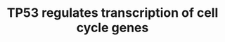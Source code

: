 ---
annotations:
- id: PW:0001317
  parent: regulatory pathway
  type: Pathway Ontology
  value: cell cycle pathway
- id: PW:0000004
  parent: regulatory pathway
  type: Pathway Ontology
  value: regulatory pathway
authors:
- ReactomeTeam
- Fehrhart
- Eweitz
description: Under a variety of stress conditions, TP53 (p53), stabilized by stress-induced
  phosphorylation at least on S15 and S20 serine residues, can induce the transcription
  of genes involved in cell cycle arrest. Cell cycle arrest provides cells an opportunity
  to repair the damage before division, thus preventing the transmission of genetic
  errors to daughter cells. In addition, it allows cells to attempt a recovery from
  the damage and survive, preventing premature cell death.<p>TP53 controls transcription
  of genes involved in both G1 and G2 cell cycle arrest. The most prominent TP53 target
  involved in G1 arrest is the inhibitor of cyclin-dependent kinases CDKN1A (p21).
  CDKN1A is one of the earliest genes induced by TP53 (El-Deiry et al. 1993). CDKN1A
  binds and inactivates CDK2 in complex with cyclin A (CCNA) or E (CCNE), thus preventing
  G1/S transition (Harper et al. 1993). Nevertheless, under prolonged stress, the
  cell destiny may be diverted towards an apoptotic outcome. For instance, in case
  of an irreversible damage, TP53 can induce transcription of an RNA binding protein
  PCBP4, which can bind and destabilize CDKN1A mRNA, thus alleviating G1 arrest and
  directing the affected cell towards G2 arrest and, possibly, apoptosis (Zhu and
  Chen 2000, Scoumanne et al. 2011). Expression of E2F7 is directly induced by TP53.
  E2F7 contributes to G1 cell cycle arrest by repressing transcription of E2F1, a
  transcription factor that promotes expression of many genes needed for G1/S transition
  (Aksoy et al. 2012, Carvajal et al. 2012). ARID3A is a direct transcriptional target
  of TP53 (Ma et al. 2003) that may promote G1 arrest by cooperating with TP53 in
  induction of CDKN1A transcription (Lestari et al. 2012). However, ARID3A may also
  promote G1/S transition by stimulating transcriptional activity of E2F1 (Suzuki
  et al. 1998, Peeper et al. 2002).<p>TP53 contributes to the establishment of G2
  arrest by inducing transcription of GADD45A and SFN, and by inhibiting transcription
  of CDC25C. TP53 induces GADD45A transcription in cooperation with chromatin modifying
  enzymes EP300, PRMT1 and CARM1 (An et al. 2004). GADD45A binds Aurora kinase A (AURKA),
  inhibiting its catalytic activity and preventing AURKA-mediated G2/M transition
  (Shao et al. 2006, Sanchez et al. 2010). GADD45A also forms a complex with PCNA.
  PCNA is involved in both normal and repair DNA synthesis. The effect of GADD45 interaction
  with PCNA, if any, on S phase progression, G2 arrest and DNA repair is not known
  (Smith et al. 1994, Hall et al. 1995, Sanchez et al. 2010, Kim et al. 2013). SFN
  (14-3-3-sigma) is induced by TP53 (Hermeking et al. 1997) and contributes to G2
  arrest by binding to the complex of CDK1 and CCNB1 (cyclin B1) and preventing its
  translocation to the nucleus. Phosphorylation of a number of nuclear proteins by
  the complex of CDK1 and CCNB1 is needed for G2/M transition (Chan et al. 1999).
  While promoting G2 arrest, SFN can simultaneously inhibit apoptosis by binding to
  BAX and preventing its translocation to mitochondria, a step involved in cytochrome
  C release (Samuel et al. 2001). TP53 binds the promoter of the CDC25C gene in cooperation
  with the transcriptional repressor E2F4 and represses CDC25C transcription, thus
  maintaining G2 arrest (St Clair et al. 2004, Benson et al. 2014).<p>Several direct
  transcriptional targets of TP53 are involved in cell cycle arrest but their mechanism
  of action is still unknown. BTG2 is induced by TP53, leading to cessation of cellular
  proliferation (Rouault et al. 1996, Duriez et al. 2002). BTG2 binds to the CCR4-NOT
  complex and promotes mRNA deadenylation activity of this complex. Interaction between
  BTG2 and CCR4-NOT is needed for the antiproliferative activity of BTG2, but the
  underlying mechanism has not been elucidated (Rouault et al. 1998, Mauxion et al.
  2008, Horiuchi et al. 2009, Doidge et al. 2012, Ezzeddine et al. 2012). Two polo-like
  kinases, PLK2 and PLK3, are direct transcriptional targets of TP53. TP53-mediated
  induction of PLK2 may be important for prevention of mitotic catastrophe after spindle
  damage (Burns et al. 2003). PLK2 is involved in the regulation of centrosome duplication
  through phosphorylation of centrosome-related proteins CENPJ (Chang et al. 2010)
  and NPM1 (Krause and Hoffmann 2010). PLK2 is frequently transcriptionally silenced
  through promoter methylation in B-cell malignancies (Syed et al. 2006). Induction
  of PLK3 transcription by TP53 (Jen and Cheung 2005) may be important for coordination
  of M phase events through PLK3-mediated nuclear accumulation of CDC25C (Bahassi
  et al. 2004). RGCC is induced by TP53 and implicated in cell cycle regulation, possibly
  through its association with PLK1 (Saigusa et al. 2007). PLAGL1 (ZAC1) is a zinc
  finger protein directly transcriptionally induced by TP53 (Rozenfeld-Granot et al.
  2002). PLAGL1 expression is frequently lost in cancer (Varrault et al. 1998) and
  PLAGL1 has been implicated in both cell cycle arrest and apoptosis (Spengler et
  al. 1997), but its mechanism of action remains unknown.<p>The zinc finger transcription
  factor ZNF385A (HZF) is a direct transcriptional target of TP53 that can form a
  complex with TP53 and facilitate TP53-mediated induction of CDKN1A and SFN (14-3-3
  sigma) transcription (Das et al. 2007).<p>For a review of the role of TP53 in cell
  cycle arrest and cell cycle transcriptional targets of TP53, please refer to Riley
  et al. 2008, Murray-Zmijewski et al. 2008, Bieging et al. 2014, Kruiswijk et al.
  2015.  View original pathway at [http://www.reactome.org/PathwayBrowser/#DIAGRAM=6791312
  Reactome].
last-edited: 2021-12-27
organisms:
- Homo sapiens
redirect_from:
- /index.php/Pathway:WP3804
- /instance/WP3804
revision: null
schema-jsonld:
- '@context': https://schema.org/
  '@id': https://wikipathways.github.io/pathways/WP3804.html
  '@type': Dataset
  creator:
    '@type': Organization
    name: WikiPathways
  description: Under a variety of stress conditions, TP53 (p53), stabilized by stress-induced
    phosphorylation at least on S15 and S20 serine residues, can induce the transcription
    of genes involved in cell cycle arrest. Cell cycle arrest provides cells an opportunity
    to repair the damage before division, thus preventing the transmission of genetic
    errors to daughter cells. In addition, it allows cells to attempt a recovery from
    the damage and survive, preventing premature cell death.<p>TP53 controls transcription
    of genes involved in both G1 and G2 cell cycle arrest. The most prominent TP53
    target involved in G1 arrest is the inhibitor of cyclin-dependent kinases CDKN1A
    (p21). CDKN1A is one of the earliest genes induced by TP53 (El-Deiry et al. 1993).
    CDKN1A binds and inactivates CDK2 in complex with cyclin A (CCNA) or E (CCNE),
    thus preventing G1/S transition (Harper et al. 1993). Nevertheless, under prolonged
    stress, the cell destiny may be diverted towards an apoptotic outcome. For instance,
    in case of an irreversible damage, TP53 can induce transcription of an RNA binding
    protein PCBP4, which can bind and destabilize CDKN1A mRNA, thus alleviating G1
    arrest and directing the affected cell towards G2 arrest and, possibly, apoptosis
    (Zhu and Chen 2000, Scoumanne et al. 2011). Expression of E2F7 is directly induced
    by TP53. E2F7 contributes to G1 cell cycle arrest by repressing transcription
    of E2F1, a transcription factor that promotes expression of many genes needed
    for G1/S transition (Aksoy et al. 2012, Carvajal et al. 2012). ARID3A is a direct
    transcriptional target of TP53 (Ma et al. 2003) that may promote G1 arrest by
    cooperating with TP53 in induction of CDKN1A transcription (Lestari et al. 2012).
    However, ARID3A may also promote G1/S transition by stimulating transcriptional
    activity of E2F1 (Suzuki et al. 1998, Peeper et al. 2002).<p>TP53 contributes
    to the establishment of G2 arrest by inducing transcription of GADD45A and SFN,
    and by inhibiting transcription of CDC25C. TP53 induces GADD45A transcription
    in cooperation with chromatin modifying enzymes EP300, PRMT1 and CARM1 (An et
    al. 2004). GADD45A binds Aurora kinase A (AURKA), inhibiting its catalytic activity
    and preventing AURKA-mediated G2/M transition (Shao et al. 2006, Sanchez et al.
    2010). GADD45A also forms a complex with PCNA. PCNA is involved in both normal
    and repair DNA synthesis. The effect of GADD45 interaction with PCNA, if any,
    on S phase progression, G2 arrest and DNA repair is not known (Smith et al. 1994,
    Hall et al. 1995, Sanchez et al. 2010, Kim et al. 2013). SFN (14-3-3-sigma) is
    induced by TP53 (Hermeking et al. 1997) and contributes to G2 arrest by binding
    to the complex of CDK1 and CCNB1 (cyclin B1) and preventing its translocation
    to the nucleus. Phosphorylation of a number of nuclear proteins by the complex
    of CDK1 and CCNB1 is needed for G2/M transition (Chan et al. 1999). While promoting
    G2 arrest, SFN can simultaneously inhibit apoptosis by binding to BAX and preventing
    its translocation to mitochondria, a step involved in cytochrome C release (Samuel
    et al. 2001). TP53 binds the promoter of the CDC25C gene in cooperation with the
    transcriptional repressor E2F4 and represses CDC25C transcription, thus maintaining
    G2 arrest (St Clair et al. 2004, Benson et al. 2014).<p>Several direct transcriptional
    targets of TP53 are involved in cell cycle arrest but their mechanism of action
    is still unknown. BTG2 is induced by TP53, leading to cessation of cellular proliferation
    (Rouault et al. 1996, Duriez et al. 2002). BTG2 binds to the CCR4-NOT complex
    and promotes mRNA deadenylation activity of this complex. Interaction between
    BTG2 and CCR4-NOT is needed for the antiproliferative activity of BTG2, but the
    underlying mechanism has not been elucidated (Rouault et al. 1998, Mauxion et
    al. 2008, Horiuchi et al. 2009, Doidge et al. 2012, Ezzeddine et al. 2012). Two
    polo-like kinases, PLK2 and PLK3, are direct transcriptional targets of TP53.
    TP53-mediated induction of PLK2 may be important for prevention of mitotic catastrophe
    after spindle damage (Burns et al. 2003). PLK2 is involved in the regulation of
    centrosome duplication through phosphorylation of centrosome-related proteins
    CENPJ (Chang et al. 2010) and NPM1 (Krause and Hoffmann 2010). PLK2 is frequently
    transcriptionally silenced through promoter methylation in B-cell malignancies
    (Syed et al. 2006). Induction of PLK3 transcription by TP53 (Jen and Cheung 2005)
    may be important for coordination of M phase events through PLK3-mediated nuclear
    accumulation of CDC25C (Bahassi et al. 2004). RGCC is induced by TP53 and implicated
    in cell cycle regulation, possibly through its association with PLK1 (Saigusa
    et al. 2007). PLAGL1 (ZAC1) is a zinc finger protein directly transcriptionally
    induced by TP53 (Rozenfeld-Granot et al. 2002). PLAGL1 expression is frequently
    lost in cancer (Varrault et al. 1998) and PLAGL1 has been implicated in both cell
    cycle arrest and apoptosis (Spengler et al. 1997), but its mechanism of action
    remains unknown.<p>The zinc finger transcription factor ZNF385A (HZF) is a direct
    transcriptional target of TP53 that can form a complex with TP53 and facilitate
    TP53-mediated induction of CDKN1A and SFN (14-3-3 sigma) transcription (Das et
    al. 2007).<p>For a review of the role of TP53 in cell cycle arrest and cell cycle
    transcriptional targets of TP53, please refer to Riley et al. 2008, Murray-Zmijewski
    et al. 2008, Bieging et al. 2014, Kruiswijk et al. 2015.  View original pathway
    at [http://www.reactome.org/PathwayBrowser/#DIAGRAM=6791312 Reactome].
  keywords:
  - A:Cdk2:p21/p27
  - ADP
  - ARID3A
  - ARID3A Gene
  - 'ARID3A Gene '
  - ATP
  - AURKA
  - 'AURKA '
  - Activity
  - BAX
  - 'BAX '
  - BTG2
  - 'BTG2 '
  - BTG2 Gene
  - 'BTG2 Gene '
  - BTG2:CCR4-NOT
  - CARM1
  - 'CARM1 '
  - 'CCNA1 '
  - 'CCNA2 '
  - CCNA:CDK2
  - 'CCNB1 '
  - CCNB1:CDK1
  - 'CCNE1 '
  - 'CCNE2 '
  - CCNE:CDK2
  - CCR4-NOT Complex
  - CDC25C
  - CDC25C Gene
  - 'CDC25C Gene '
  - 'CDK1 '
  - 'CDK2 '
  - CDKN1A
  - 'CDKN1A '
  - CDKN1A gene
  - 'CDKN1A gene '
  - CDKN1A mRNA
  - 'CDKN1A mRNA '
  - CDKN1A,CDKN1B
  - 'CDKN1B '
  - CENPJ
  - 'CNOT1 '
  - 'CNOT10 '
  - 'CNOT11 '
  - 'CNOT2 '
  - 'CNOT3 '
  - 'CNOT4 '
  - 'CNOT6 '
  - 'CNOT6L '
  - 'CNOT7 '
  - 'CNOT8 '
  - Cell Death Genes
  - Cyclin
  - Deadenylation-dependent mRNA decay
  - E2F1
  - E2F1 gene
  - 'E2F1 gene '
  - 'E2F4 '
  - E2F4:(TFDP1,TFDP2):(RBL1,RBL2)
  - E2F7
  - 'E2F7 '
  - E2F7 Gene
  - 'E2F7 Gene '
  - E2F7 homodimer
  - E2F7,E2F8
  - E2F7,E2F8 dimers
  - E2F7:E2F8
  - E2F8
  - 'E2F8 '
  - E2F8 homodimer
  - E:CDK2:CDKN1A,CDKN1B
  - EP300
  - 'EP300 '
  - G1/S transition
  - GADD45A
  - 'GADD45A '
  - GADD45A gene
  - 'GADD45A gene '
  - GADD45A:AURKA
  - GADD45A:PCNA
  - Gene
  - Intrinsic Pathway
  - Mitotic G1 phase and
  - Mitotic G2-G2/M
  - NPM1
  - PCBP4
  - 'PCBP4 '
  - PCBP4 Gene
  - 'PCBP4 Gene '
  - PCBP4:CDKN1A mRNA
  - 'PCNA '
  - PCNA homotrimer
  - PLAGL1
  - PLAGL1 Gene
  - 'PLAGL1 Gene '
  - PLK2
  - PLK2 Gene
  - 'PLK2 Gene '
  - PLK3
  - PLK3 Gene
  - 'PLK3 Gene '
  - PRMT1
  - 'PRMT1 '
  - 'RBL1 '
  - 'RBL2 '
  - RGCC
  - RGCC Gene
  - 'RGCC Gene '
  - 'RQCD1 '
  - Regulation of TP53
  - SFN
  - 'SFN '
  - SFN Dimer
  - SFN Dimer:BAX
  - SFN Dimer:CCNB1:CDK1
  - SFN Gene
  - 'SFN Gene '
  - 'TFDP1 '
  - 'TFDP2 '
  - 'TNKS1BP1 '
  - TP53 Regulates
  - Tetramer
  - Tetramer:ARID3A
  - Tetramer:BTG2 Gene
  - Tetramer:E2F4:(TFDP1,TFDP2):(RBL1,RBL2):CDC25C Gene
  - Tetramer:E2F7 Gene
  - Tetramer:PCBP4 Gene
  - Tetramer:PLAGL1
  - Tetramer:PLK2 Gene
  - Tetramer:PLK3 Gene
  - Tetramer:RGCC Gene
  - Tetramer:ZNF385A
  - Tetramer:ZNF385A:CDKN1A Gene
  - Tetramer:ZNF385A:SFN Gene
  - Transcription of
  - 'ZNF385A '
  - complex
  - dimers:E2F1 Gene
  - for Apoptosis
  - p-S15,S20-TP53
  - 'p-S15,S20-TP53 '
  - p-S15,S20-TP53:EP300:PRMT1:CARM1:GADD45A Gene
  - p-S191-CDC25C
  - p-S4-NPM1
  - p-S589,S595-CENPJ
  - phases
  license: CC0
  name: TP53 regulates transcription of cell cycle genes
seo: CreativeWork
title: TP53 regulates transcription of cell cycle genes
wpid: WP3804
---